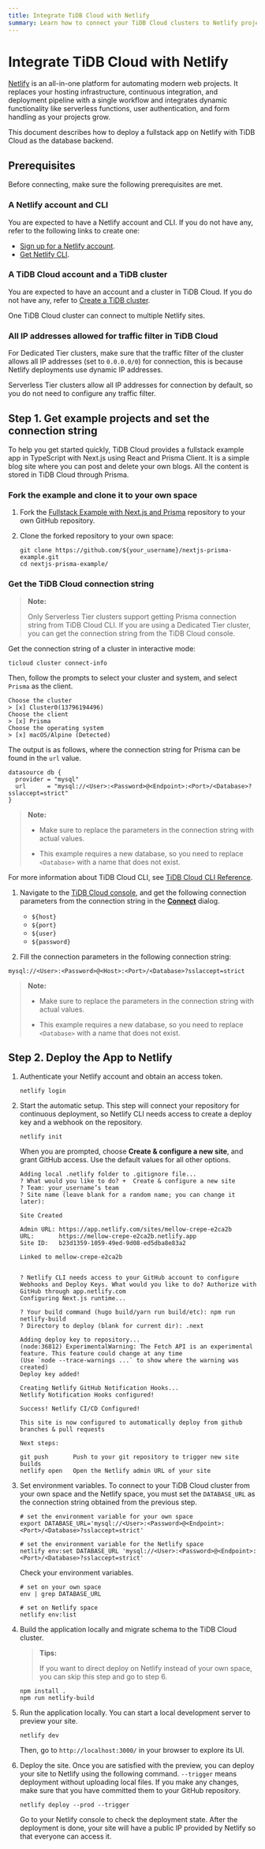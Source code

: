 ```yaml
---
title: Integrate TiDB Cloud with Netlify
summary: Learn how to connect your TiDB Cloud clusters to Netlify projects.
---
```


# Integrate TiDB Cloud with Netlify

[Netlify](https://netlify.com/) is an all-in-one platform for automating modern web projects. It replaces your hosting infrastructure, continuous integration, and deployment pipeline with a single workflow and integrates dynamic functionality like serverless functions, user authentication, and form handling as your projects grow.

This document describes how to deploy a fullstack app on Netlify with TiDB Cloud as the database backend.

## Prerequisites

Before connecting, make sure the following prerequisites are met.

### A Netlify account and CLI

You are expected to have a Netlify account and CLI. If you do not have any, refer to the following links to create one:

* [Sign up for a Netlify account](https://app.netlify.com/signup).
* [Get Netlify CLI](https://docs.netlify.com/cli/get-started/).

### A TiDB Cloud account and a TiDB cluster

You are expected to have an account and a cluster in TiDB Cloud. If you do not have any, refer to [Create a TiDB cluster](/tidb-cloud/create-tidb-cluster.md).

One TiDB Cloud cluster can connect to multiple Netlify sites.

### All IP addresses allowed for traffic filter in TiDB Cloud

For Dedicated Tier clusters, make sure that the traffic filter of the cluster allows all IP addresses (set to `0.0.0.0/0`) for connection, this is because Netlify deployments use dynamic IP addresses.

Serverless Tier clusters allow all IP addresses for connection by default, so you do not need to configure any traffic filter.

## Step 1. Get example projects and set the connection string

To help you get started quickly, TiDB Cloud provides a fullstack example app in TypeScript with Next.js using React and Prisma Client. It is a simple blog site where you can post and delete your own blogs. All the content is stored in TiDB Cloud through Prisma.

### Fork the example and clone it to your own space

1. Fork the [Fullstack Example with Next.js and Prisma](https://github.com/tidbcloud/nextjs-prisma-example) repository to your own GitHub repository.

2. Clone the forked repository to your own space:

    ```shell
    git clone https://github.com/${your_username}/nextjs-prisma-example.git
    cd nextjs-prisma-example/
    ```

### Get the TiDB Cloud connection string

<SimpleTab>
<div label="TiDB Cloud CLI">

> **Note:**
>
> Only Serverless Tier clusters support getting Prisma connection string from TiDB Cloud CLI. If you are using a Dedicated Tier cluster, you can get the connection string from the TiDB Cloud console.

Get the connection string of a cluster in interactive mode:

```shell
ticloud cluster connect-info
```

Then, follow the prompts to select your cluster and system, and select `Prisma` as the client.

```
Choose the cluster
> [x] Cluster0(13796194496)
Choose the client
> [x] Prisma
Choose the operating system
> [x] macOS/Alpine (Detected)
```
The output is as follows, where the connection string for Prisma can be found in the `url` value.

```
datasource db {
  provider = "mysql"
  url      = "mysql://<User>:<Password>@<Endpoint>:<Port>/<Database>?sslaccept=strict"
}
```

> **Note:**
> 
> - Make sure to replace the parameters in the connection string with actual values.
> 
> - This example requires a new database, so you need to replace `<Database>` with a name that does not exist.

For more information about TiDB Cloud CLI, see [TiDB Cloud CLI Reference](/tidb-cloud/cli-reference.md).

</div>
<div label="TiDB Cloud console">

1. Navigate to the [TiDB Cloud console](https://tidbcloud.com/), and get the following connection parameters from the connection string in the [**Connect**](/tidb-cloud/connect-via-standard-connection.md) dialog.

    - `${host}`
    - `${port}`
    - `${user}`
    - `${password}`
    
2.  Fill the connection parameters in the following connection string:

```
mysql://<User>:<Password>@<Host>:<Port>/<Database>?sslaccept=strict
```

> **Note:**
>
> - Make sure to replace the parameters in the connection string with actual values.
> 
> - This example requires a new database, so you need to replace `<Database>` with a name that does not exist.


</div>
</SimpleTab>

## Step 2. Deploy the App to Netlify

1. Authenticate your Netlify account and obtain an access token.

    ```shell
    netlify login
    ```

2. Start the automatic setup. This step will connect your repository for continuous deployment, so Netlify CLI needs access to create a deploy key and a webhook on the repository.

    ```shell
    netlify init
    ```
   
    When you are prompted, choose **Create & configure a new site**, and grant GitHub access. Use the default values for all other options.

    ``` 
    Adding local .netlify folder to .gitignore file...
    ? What would you like to do? +  Create & configure a new site
    ? Team: your_username’s team
    ? Site name (leave blank for a random name; you can change it later):

    Site Created

    Admin URL: https://app.netlify.com/sites/mellow-crepe-e2ca2b
    URL:       https://mellow-crepe-e2ca2b.netlify.app
    Site ID:   b23d1359-1059-49ed-9d08-ed5dba8e83a2

    Linked to mellow-crepe-e2ca2b


    ? Netlify CLI needs access to your GitHub account to configure Webhooks and Deploy Keys. What would you like to do? Authorize with GitHub through app.netlify.com
    Configuring Next.js runtime...

    ? Your build command (hugo build/yarn run build/etc): npm run netlify-build
    ? Directory to deploy (blank for current dir): .next

    Adding deploy key to repository...
    (node:36812) ExperimentalWarning: The Fetch API is an experimental feature. This feature could change at any time
    (Use `node --trace-warnings ...` to show where the warning was created)
    Deploy key added!

    Creating Netlify GitHub Notification Hooks...
    Netlify Notification Hooks configured!

    Success! Netlify CI/CD Configured!

    This site is now configured to automatically deploy from github branches & pull requests

    Next steps:

    git push       Push to your git repository to trigger new site builds
    netlify open   Open the Netlify admin URL of your site
    ```

3. Set environment variables. To connect to your TiDB Cloud cluster from your own space and the Netlify space, you must set the `DATABASE_URL` as the connection string obtained from the previous step.

    ```shell
    # set the environment variable for your own space
    export DATABASE_URL='mysql://<User>:<Password>@<Endpoint>:<Port>/<Database>?sslaccept=strict'
    
    # set the environment variable for the Netlify space
    netlify env:set DATABASE_URL 'mysql://<User>:<Password>@<Endpoint>:<Port>/<Database>?sslaccept=strict'
    ```
   
    Check your environment variables.

    ```shell
    # set on your own space
    env | grep DATABASE_URL
       
    # set on Netlify space 
    netlify env:list
    ```

4. Build the application locally and migrate schema to the TiDB Cloud cluster.

    > **Tips:**
    > 
    > If you want to direct deploy on Netlify instead of your own space, you can skip this step and go to step 6.

    ```shell
    npm install .
    npm run netlify-build
    ```

5. Run the application locally. You can start a local development server to preview your site.

    ```shell
    netlify dev
    ```

    Then, go to `http://localhost:3000/` in your browser to explore its UI.

6. Deploy the site. Once you are satisfied with the preview, you can deploy your site to Netlify using the following command. `--trigger` means deployment without uploading local files. If you make any changes, make sure that you have committed them to your GitHub repository.

    ```shell
    netlify deploy --prod --trigger
    ```
    
    Go to your Netlify console to check the deployment state. After the deployment is done, your site will have a public IP provided by Netlify so that everyone can access it.